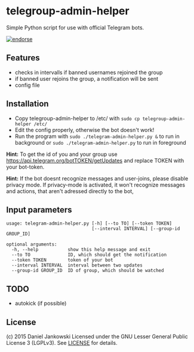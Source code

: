 telegroup-admin-helper
=====================

Simple Python script for use with official Telegram bots.

[![endorse](https://api.coderwall.com/dj95/endorsecount.png)](https://coderwall.com/dj95)


Features
--------

- checks in intervalls if banned usernames rejoined the group
- if banned user rejoins the group, a notification will be sent
- config file


Installation
------------

- Copy telegroup-admin-helper to /etc/ with `sudo cp telegroup-admin-helper /etc/`
- Edit the config properly, otherwise the bot doesn't work!
- Run the program with `sudo ./telegram-admin-helper.py &` to run in background or
    `sudo ./telegram-admin-helper.py` to run in foreground


**Hint:** To get the id of you and your group use https://api.telegram.org/botTOKEN/getUpdates and replace TOKEN with your bot-token.

**Hint:** If the bot doesnt recognize messages and user-joins, please disable privacy mode. If privacy-mode is activated, it won't recognize messages and actions, that aren't adressed directly to the bot,


Input parameters
----------------

```
usage: telegram-admin-helper.py [-h] [--to TO] [--token TOKEN]
                                [--interval INTERVAL] [--group-id GROUP_ID]

optional arguments:
  -h, --help           show this help message and exit
  --to TO              ID, which should get the notification
  --token TOKEN        token of your bot
  --interval INTERVAL  interval between two updates
  --group-id GROUP_ID  ID of group, which should be watched
```


TODO
----

- autokick (if possible)


License
-------

(c) 2015 Daniel Jankowski
Licensed under the GNU Lesser General Public License 3 (LGPLv3). See [LICENSE](./LICENSE) for details.
